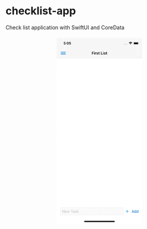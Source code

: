 # checklist-app
Check list application with SwiftUI and CoreData



<img src="https://raw.githubusercontent.com/VladPionerDevel/checklist-app/master/screenshots/fileName.gif" height="500" style="display: block;margin: 20px auto;">
